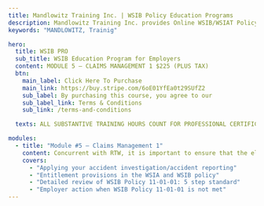 ```yaml
---
title: Mandlowitz Training Inc. | WSIB Policy Education Programs
description: Mandlowitz Training Inc. provides Online WSIB/WSIAT Policy/Procedure education and training for employers and professionals.
keywords: "MANDLOWITZ, Trainig"

hero:
  title: WSIB PRO
  sub_title: WSIB Education Program for Employers
  content: MODULE 5 – CLAIMS MANAGEMENT 1 $225 (PLUS TAX)
  btn:
    main_label: Click Here To Purchase
    main_link: https://buy.stripe.com/6oE01YfEa0t29SUfZ2
    sub_label: By purchasing this course, you agree to our
    sub_label_link: Terms & Conditions
    sub_link: /terms-and-conditions

  texts: ALL SUBSTANTIVE TRAINING HOURS COUNT FOR PROFESSIONAL CERTIFICATION.

modules:
  - title: "Module #5 – Claims Management 1"
    content: Concurrent with RTW, it is important to ensure that the eligibility criteria for benefit entitlement has been met. This is the primary responsibility of the WSIB. Employers can assist the scope and speed of WSIB decision making by participating in the decision-making process.
    covers:
      - "Applying your accident investigation/accident reporting"
      - "Entitlement provisions in the WSIA and WSIB policy"
      - "Detailed review of WSIB Policy 11-01-01: 5 step standard"
      - "Employer action when WSIB Policy 11-01-01 is not met"
---
```

